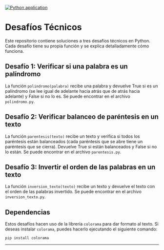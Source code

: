 [![Python application](https://github.com/RodriCamio/leaf-python/actions/workflows/python-app.yml/badge.svg)](https://github.com/RodriCamio/leaf-python/actions/workflows/python-app.yml)

# Desafíos Técnicos

Este repositorio contiene soluciones a tres desafíos técnicos en Python. Cada desafío tiene su propia función y se explica detalladamente cómo funciona.

## Desafío 1: Verificar si una palabra es un palíndromo

La función `polindromo(palabra)` recibe una palabra y devuelve True si es un palíndromo (se lee igual de adelante hacia atrás que de atrás hacia adelante) y False si no lo es. Se puede encontrar en el archivo `polindromo.py`.

## Desafío 2: Verificar balanceo de paréntesis en un texto

La función `parentesis(texto)` recibe un texto y verifica si todos los paréntesis están balanceados (cada paréntesis que se abre tiene un paréntesis que se cierra). Devuelve True si están balanceados y False si no lo están. Se puede encontrar en el archivo `parentesis.py`.

## Desafío 3: Invertir el orden de las palabras en un texto

La función `inversion_texto(texto)` recibe un texto y devuelve el texto con el orden de las palabras invertido. Se puede encontrar en el archivo `inversion_texto.py`.

## Dependencias

Estos desafíos hacen uso de la librería `colorama` para dar formato al texto. Si deseas instalar `colorama`, puedes hacerlo ejecutando el siguiente comando:

```
pip install colorama
```

---
